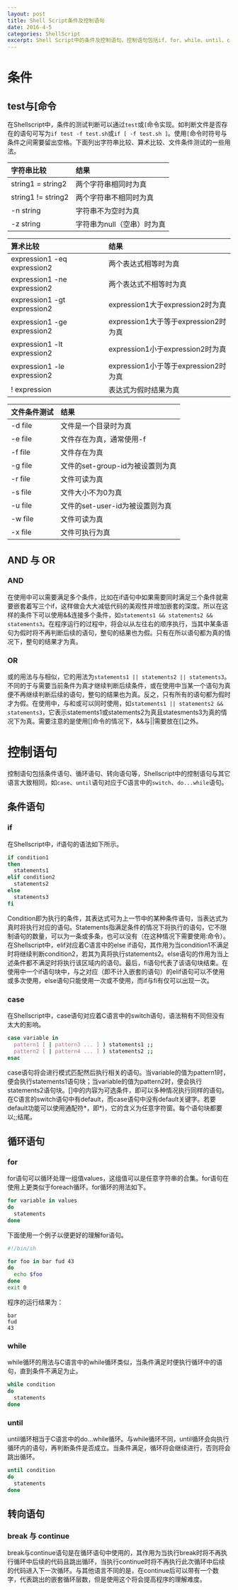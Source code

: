 ```yaml
---
layout: post
title: Shell Script条件及控制语句
date: 2016-4-5
categories: ShellScript
excerpt: Shell Script中的条件及控制语句，控制语句包括if、for、while、until、case、break、continue。
---
```


# 条件

## test与[命令
在Shellscript中，条件的测试判断可以通过`test`或`[`命令实现。如判断文件是否存在的语句可写为`if test -f test.sh`或`if [ -f test.sh ]`。使用`[`命令时符号与条件之间需要留出空格。下面列出字符串比较、算术比较、文件条件测试的一些用法。   

|字符串比较|结果|
|:---|:---------|
|string1 = string2|两个字符串相同时为真|
|string1 != string2|两个字符串不相同时为真|
|-n string|字符串不为空时为真|
|-z string|字符串为null（空串）时为真|

|算术比较|结果|
|:---|:------|
|expression1 -eq expression2|两个表达式相等时为真|
|expression1 -ne expression2|两个表达式不相等时为真|
|expression1 -gt expression2|expression1大于expression2时为真|
|expression1 -ge expression2|expression1大于等于expression2时为真|
|expression1 -lt expression2|expression1小于expression2时为真|
|expression1 -le expression2|expression1小于等于expression2时为真|
|! expression|表达式为假时结果为真|

|文件条件测试|结果|
|:---|:----------|
|-d file|文件是一个目录时为真|
|-e file|文件存在为真，通常使用-f|
|-f file|文件存在为真|
|-g file|文件的set-group-id为被设置则为真|
|-r file|文件可读为真|
|-s file|文件大小不为0为真|
|-u file|文件的set-user-id为被设置则为真|
|-w file|文件可读为真|
|-x file|文件可执行为真|

## AND 与 OR

### AND
在使用中可以需要满足多个条件，比如在if语句中如果需要同时满足三个条件就需要嵌套着写三个if，这样做会大大减低代码的美观性并增加嵌套的深度。所以在这样的条件下可以使用&&连接多个条件，如`statements1 && statements2 && statements3`。在程序运行的过程中，将会以从左往右的顺序执行，当其中某条语句为假时将不再判断后续的语句，整句的结果也为假。只有在所以语句都为真的情况下，整句的结果才为真。   

### OR
或的用法与与相似，它的用法为`statements1 || statements2 || statements3`。不同的于与需要当前条件为真才继续判断后续条件，或在使用中当某一个语句为真便不再继续判断后续的语句，整句的结果也为真。反之，只有所有的语句都为假时才为假。在使用中，与和或可以同时使用，如`statements1 || statements2 && statements3`，它表示statements1或statements2为真且statesments3为真的情况下为真。需要注意的是使用[]命令的情况下，&&与||需要放在[]之外。   

# 控制语句
控制语句包括条件语句、循环语句、转向语句等，Shellscript中的控制语句与其它语言大致相同，如`case`、`until`语句对应于C语言中的`switch`、`do...while`语句。

## 条件语句

### if
在Shellscript中，if语句的语法如下所示。   

```sh
if condition1
then
  statements1
elif condition2
  statements2
else
  statements3
fi
```

Condition即为执行的条件，其表达式可为上一节中的某种条件语句，当表达式为真时将执行对应的语句。Statements指满足条件的情况下将执行的语句，它不限制语句的数量，可以为一条或多条，也可以没有（在这种情况下需要使用:命令）。在Shellscript中，elif对应着C语言中的else if语句，其作用为当condition1不满足时将继续判断condition2，若其为真将执行statements2。else语句的作用为当上述条件都不满足时将执行该区域内的语句。最后，fi语句代表了该语句块结束。在使用中一个if语句块中，与之对应（即不计入嵌套的语句）的elif语句可以不使用或多次使用，else语句只能使用一次或不使用，而if与fi有仅可以出现一次。   

### case 
在Shellscript中，case语句对应着C语言中的switch语句，语法稍有不同但没有太大的影响。   

```sh
case variable in
  pattern1 [ | pattern3 ... ] ) statements1 ;;
  pattern2 [ | pattern4 ... ] ) statements2 ;;
esac
```

case语句将会进行模式匹配然后执行相关的语句。当variable的值为pattern1时，便会执行statements1语句块；当variable的值为pattern2时，便会执行statements2语句块。[]中的内容为可选条件，即可以多种情况执行同样的语句。在C语言的switch语句中有default，而case语句中没有default关键字。若要default功能可以使用通配符\*，即\*)，它的含义为任意字符窗。每个语句块都要以;;结尾。   

## 循环语句

### for

for语句可以循环处理一组值values，这组值可以是任意字符串的合集。for语句在使用上更类似于foreach循环。for循环的用法如下。   

```sh
for variable in values
do
  statements
done
```

下面使用一个例子以便更好的理解for语句。   

```sh
#!/bin/sh

for foo in bar fud 43
do
  echo $foo
done
exit 0
```

程序的运行结果为：   

```text
bar
fud
43
```

### while

while循环的用法与C语言中的while循环类似，当条件满足时便执行循环中的语句，直到条件不满足为止。   

```sh
while condition
do
  statements
done
```

### until

until循环相当于C语言中的do...while循环。与while循环不同，until循环会向执行循环内的语句，再判断条件是否成立。当条件满足，循环将会继续进行，否则将会跳出循环。   

```sh
until condition
do
  statements
done
```

## 转向语句

### break 与 continue
break与continue语句是在循环语句中使用的，其作用为当执行break时将不再执行循环中后续的代码且跳出循环，当执行continue时将不再执行此次循环中后续的代码进入下一次循环。与其他语言不同的是，在continue后可以带有一个数字，代表跳出的嵌套循环层数，但是使用这个将会提高程序的理解难度。   

